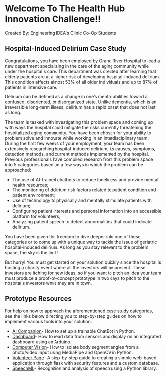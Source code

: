 # Welcome To The Health Hub Innovation Challenge!!
Created By: Engineering IDEA's Clinic Co-Op Students

## Hospital-Induced Delirium Case Study
Congratulations, you have been employed by Grand River Hospital to lead a new department specializing in the care of the aging community while under the hospital's care. This department was created after learning that elderly patients are at a higher risk of developing hospital-induced delirium. This condition affects almost 53% of all older individuals and up to 87% of patients in intensive care. 

Delirium can be defined as a change in one’s mental abilities toward a confused, disoriented, or disorganized state. Unlike dementia, which is an irreversible long-term illness, delirium has a rapid onset that does not last as long.

The team is tasked with investigating this problem space and coming up with ways the hospital could mitigate the risks currently threatening the hospitalized aging community. You have been chosen for your ability to problem solve and innovate while working in an interdisciplinary team. During the first few weeks of your employment, your team has been extensively researching hospital-induced delirium, its causes, symptoms, detection methods, and current methods implemented by the hospital. Previous professionals have compiled research from this problem space into 5 categories based on a few ways in which the problem can be approached:
* The use of AI-trained chatbots to reduce loneliness and provide mental health resources;
* The monitoring of delirium risk factors related to patient condition and patient environment;
* Use of technology to physically and mentally stimulate patients with delirium;
* Configuring patient interests and personal information into an accessible platform for volunteers;
* Analyzing patient speech to detect abnormalities that could indicate delirium.

You have been given the freedom to dive deeper into one of these categories or to come up with a unique way to tackle the issue of geriatric hospital-induced delirium. As long as you stay relevant to the problem space, the sky is the limit!

But hurry! You must get started on your solution quickly since the hospital is hosting a charity event where all the investors will be present. These investors are itching for new ideas, so if you want to pitch an idea your team must produce a proof-of-concept prototype in two days to pitch to the hospital's investors while they are in town.

## Prototype Resources
For help on how to approach the aforementioned case study categories, see the links below directing you to step-by-step guides on how to implement various tools into your solution.
* [AI Companion](https://github.com/IdeasClinicUWaterloo/InnovationChallange_Guides/tree/main/AI_Companion/GUIDE.md)- How to set up a trainable ChatBot in Python.
* [Dashboard](https://github.com/IdeasClinicUWaterloo/InnovationChallange_Guides/tree/main/Dashboard/GUIDE.md)- How to read data from sensors and display on an integrated dashboard using an Arduino.
* [Computer Vision](https://github.com/IdeasClinicUWaterloo/InnovationChallange_Guides/tree/main/Computer_Vision/GUIDE.md)- How to isolate body segment angles from a photo/video input using MediaPipe and OpenCV in Python.
* [Volunteer Page](https://github.com/IdeasClinicUWaterloo/InnovationChallange_Guides/tree/main/Volunteer_Page/GUIDE.md)-  A step-by-step guide to creating a simple web-based application through flask with security features and a custom database.
* [SpeechML](https://github.com/IdeasClinicUWaterloo/InnovationChallange_Guides/tree/main/Volunteer_Page/GUIDE.md)- Recognition and analysis of speech using a Python library.

